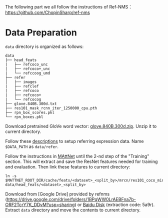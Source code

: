 The following part we all follow the instructions of Ref-NMS：https://github.com/ChopinSharp/ref-nms
# Data Preparation
`data` directory is organized as follows:
```
data
├── head_feats
|   ├── refcoco_unc
|   ├── refcoco+_unc
|   └── refccoog_umd
├── refer
│   ├── images
|   ├── refclef
|   ├── refcoco
|   ├── refcoco+
|   └── refcocog
├── glove.840B.300d.txt
├── res101_mask_rcnn_iter_1250000_cpu.pth
├── rpn_box_scores.pkl
└── rpn_boxes.pkl
```

Download pretrained GloVe word vector: [glove.840B.300d.zip](http://nlp.stanford.edu/data/glove.840B.300d.zip). Unzip it to current directory.

Follow these [descriptions](https://github.com/lichengunc/refer/tree/master/data) to setup referring expression data. Name `$DATA_PATH` as `data/refer`.

Follow the instructions in [MAttNet](https://github.com/lichengunc/MAttNet) until the 2-nd step of the "Training" section. This will extract and save the ResNet features needed for training and evaluation. Then link these features to current directory:
```
ln -s $MATTNET_ROOT_DIR/cache/feats/<dataset>_<split_by>/mrcn/res101_coco_minus_refer_notime data/head_feats/<dataset>_<split_by>
```

Download from [Google Drive] provided by refnms (https://drive.google.com/drive/folders/1BPqWW0LrAEBFna7b-ORF2TcrY7K_DDvM?usp=sharing) or [Baidu Disk](https://pan.baidu.com/s/1G4k7APKSUs-_5StXoYaNrA) (extraction code: 5a9r). Extract `data` directory and move the contents to current directory.
